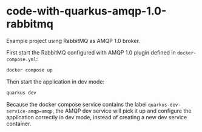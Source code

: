 # code-with-quarkus-amqp-1.0-rabbitmq

Example project using RabbitMQ as AMQP 1.0 broker.

First start the RabbitMQ configured with AMQP 1.0 plugin defined in `docker-compose.yml`:

```bash
docker compose up
```

Then start the application in dev mode:

```bash
quarkus dev
```

Because the docker compose service contains the label `quarkus-dev-service-amqp=amqp`, the AMQP dev service will pick it up and configure the application correctly in dev mode, instead of creating a new dev service container.
